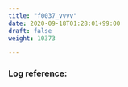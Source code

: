 ```yaml
---
title: "f0037_vvvv"
date: 2020-09-18T01:28:01+99:00
draft: false
weight: 10373

---
```


### Log reference: <no value>

```
